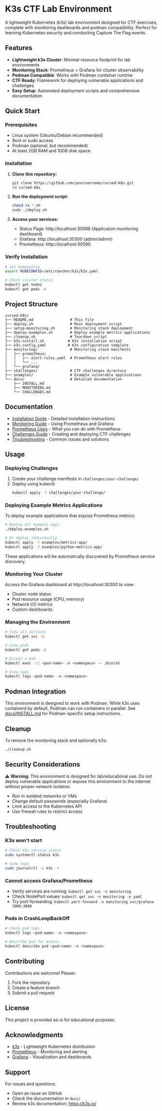 # K3s CTF Lab Environment

A lightweight Kubernetes (k3s) lab environment designed for CTF exercises, complete with monitoring dashboards and podman compatibility. Perfect for learning Kubernetes security and conducting Capture The Flag events.

## Features

- **Lightweight k3s Cluster**: Minimal resource footprint for lab environments
- **Monitoring Stack**: Prometheus + Grafana for cluster observability
- **Podman Compatible**: Works with Podman container runtime
- **CTF Ready**: Framework for deploying vulnerable applications and challenges
- **Easy Setup**: Automated deployment scripts and comprehensive documentation

## Quick Start

### Prerequisites

- Linux system (Ubuntu/Debian recommended)
- Root or sudo access
- Podman (optional, but recommended)
- At least 2GB RAM and 10GB disk space

### Installation

1. **Clone this repository:**
   ```bash
   git clone https://github.com/yourusername/cursed-k8s.git
   cd cursed-k8s
   ```

2. **Run the deployment script:**
   ```bash
   chmod +x *.sh
   sudo ./deploy.sh
   ```

3. **Access your services:**
   - Status Page: http://localhost:30088 (Application monitoring dashboard)
   - Grafana: http://localhost:30300 (admin/admin)
   - Prometheus: http://localhost:30090

### Verify Installation

```bash
# Set kubeconfig
export KUBECONFIG=/etc/rancher/k3s/k3s.yaml

# Check cluster status
kubectl get nodes
kubectl get pods -A
```

## Project Structure

```
cursed-k8s/
├── README.md                 # This file
├── deploy.sh                 # Main deployment script
├── setup-monitoring.sh       # Monitoring stack deployment
├── deploy-examples.sh        # Deploy example metrics applications
├── cleanup.sh                # Teardown script
├── k3s-install.sh           # K3s installation script
├── k3s-config.yaml          # K3s configuration template
├── monitoring/               # Monitoring stack manifests
│   ├── prometheus/
│   │   ├── alert-rules.yaml  # Prometheus alert rules
│   │   └── ...
│   └── grafana/
├── challenges/               # CTF challenges directory
├── examples/                 # Example vulnerable applications
└── docs/                     # Detailed documentation
    ├── INSTALL.md
    ├── MONITORING.md
    └── CHALLENGES.md
```

## Documentation

- [Installation Guide](docs/INSTALL.md) - Detailed installation instructions
- [Monitoring Guide](docs/MONITORING.md) - Using Prometheus and Grafana
- [Prometheus Uses](docs/PROMETHEUS_USES.md) - What you can do with Prometheus
- [Challenges Guide](docs/CHALLENGES.md) - Creating and deploying CTF challenges
- [Troubleshooting](TROUBLESHOOTING.md) - Common issues and solutions

## Usage

### Deploying Challenges

1. Create your challenge manifests in `challenges/your-challenge/`
2. Deploy using kubectl:
   ```bash
   kubectl apply -f challenges/your-challenge/
   ```

### Deploying Example Metrics Applications

To deploy example applications that expose Prometheus metrics:

```bash
# Deploy all example apps
./deploy-examples.sh

# Or deploy individually
kubectl apply -f examples/metrics-app/
kubectl apply -f examples/python-metrics-app/
```

These applications will be automatically discovered by Prometheus service discovery.

### Monitoring Your Cluster

Access the Grafana dashboard at http://localhost:30300 to view:
- Cluster node status
- Pod resource usage (CPU, memory)
- Network I/O metrics
- Custom dashboards

### Managing the Environment

```bash
# View all services
kubectl get svc -A

# View pods
kubectl get pods -A

# Access a pod
kubectl exec -it <pod-name> -n <namespace> -- /bin/sh

# View logs
kubectl logs <pod-name> -n <namespace>
```

## Podman Integration

This environment is designed to work with Podman. While k3s uses containerd by default, Podman can run containers in parallel. See [docs/INSTALL.md](docs/INSTALL.md) for Podman-specific setup instructions.

## Cleanup

To remove the monitoring stack and optionally k3s:

```bash
./cleanup.sh
```

## Security Considerations

⚠️ **Warning**: This environment is designed for lab/educational use. Do not deploy vulnerable applications or expose this environment to the internet without proper network isolation.

- Run in isolated networks or VMs
- Change default passwords (especially Grafana)
- Limit access to the Kubernetes API
- Use firewall rules to restrict access

## Troubleshooting

### K3s won't start
```bash
# Check k3s service status
sudo systemctl status k3s

# View logs
sudo journalctl -u k3s -f
```

### Cannot access Grafana/Prometheus
- Verify services are running: `kubectl get svc -n monitoring`
- Check NodePort values: `kubectl get svc -n monitoring -o yaml`
- Try port-forwarding: `kubectl port-forward -n monitoring svc/grafana 3000:3000`

### Pods in CrashLoopBackOff
```bash
# Check pod logs
kubectl logs <pod-name> -n <namespace>

# Describe pod for events
kubectl describe pod <pod-name> -n <namespace>
```

## Contributing

Contributions are welcome! Please:
1. Fork the repository
2. Create a feature branch
3. Submit a pull request

## License

This project is provided as-is for educational purposes.

## Acknowledgments

- [k3s](https://k3s.io/) - Lightweight Kubernetes distribution
- [Prometheus](https://prometheus.io/) - Monitoring and alerting
- [Grafana](https://grafana.com/) - Visualization and dashboards

## Support

For issues and questions:
- Open an issue on GitHub
- Check the documentation in `docs/`
- Review k3s documentation: https://k3s.io/

